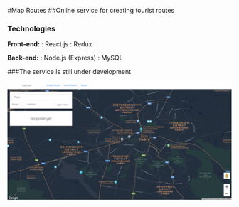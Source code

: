 #Map Routes
##Online service for creating tourist routes

### Technologies
**Front-end:** 
:   React.js
:   Redux

**Back-end:** 
:  Node.js (Express)
:  MySQL

###The service is still under development

![enter image description here](app.png)

